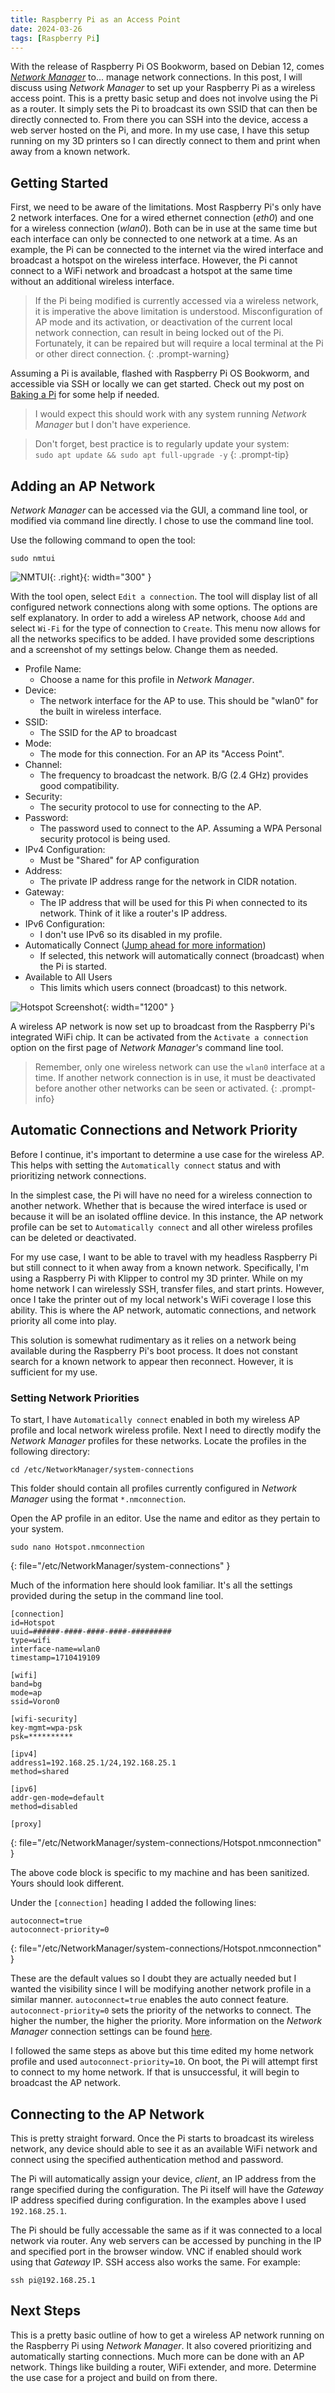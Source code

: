 ```yaml
---
title: Raspberry Pi as an Access Point
date: 2024-03-26
tags: [Raspberry Pi]
---
```


With the release of Raspberry Pi OS Bookworm, based on Debian 12, comes [*Network Manager*](https://wiki.debian.org/NetworkManager) to... manage network connections. In this post, I will discuss using *Network Manager* to set up your Raspberry Pi as a wireless access point. This is a pretty basic setup and does not involve using the Pi as a router. It simply sets the Pi to broadcast its own SSID that can then be directly connected to. From there you can SSH into the device, access a web server hosted on the Pi, and more. In my use case, I have this setup running on my 3D printers so I can directly connect to them and print when away from a known network. 

## Getting Started

First, we need to be aware of the limitations. Most Raspberry Pi's only have 2 network interfaces. One for a wired ethernet connection (*eth0*) and one for a wireless connection (*wlan0*). Both can be in use at the same time but each interface can only be connected to one network at a time. As an example, the Pi can be connected to the internet via the wired interface and broadcast a hotspot on the wireless interface. However, the Pi cannot connect to a WiFi network and broadcast a hotspot at the same time without an additional wireless interface.

>If the Pi being modified is currently accessed via a wireless network, it is imperative the above limitation is understood. Misconfiguration of AP mode and its activation, or deactivation of the current local network connection, can result in being locked out of the Pi. Fortunately, it can be repaired but will require a local terminal at the Pi or other direct connection.
{: .prompt-warning}

Assuming a Pi is available, flashed with Raspberry Pi OS Bookworm, and accessible via SSH or locally we can get started. Check out my post on [Baking a Pi](/posts/Pi-Baking_a_Pi/) for some help if needed.

>I would expect this should work with any system running *Network Manager* but I don't have experience.

>Don't forget, best practice is to regularly update your system:  
>`sudo apt update && sudo apt full-upgrade -y`
{: .prompt-tip}

## Adding an AP Network

*Network Manager* can be accessed via the GUI, a command line tool, or modified via command line directly. I chose to use the command line tool.

Use the following command to open the tool:

```console
sudo nmtui
```
![NMTUI](/Raspberry%20Pi/assets/nmtui.png){: .right}{: width="300" }

With the tool open, select `Edit a connection`. The tool will display list of all configured network connections along with some options. The options are self explanatory. In order to add a wireless AP network, choose `Add` and select `Wi-Fi` for the type of connection to `Create`. This menu now allows for all the networks specifics to be added. I have provided some descriptions and a screenshot of my settings below. Change them as needed.

* Profile Name: 
    * Choose a name for this profile in *Network Manager*.
* Device: 
    * The network interface for the AP to use. This should be "wlan0" for the built in wireless interface.
* SSID: 
    * The SSID for the AP to broadcast
* Mode: 
    * The mode for this connection. For an AP its "Access Point".
* Channel: 
    * The frequency to broadcast the network. B/G (2.4 GHz) provides good compatibility.
* Security: 
    * The security protocol to use for connecting to the AP.
* Password: 
    * The password used to connect to the AP. Assuming a WPA Personal security protocol is being used.
* IPv4 Configuration:
    * Must be "Shared" for AP configuration
* Address: 
    * The private IP address range for the network in CIDR notation.
* Gateway:
    * The IP address that will be used for this Pi when connected to its network. Think of it like a router's IP address.
* IPv6 Configuration:
    * I don't use IPv6 so its disabled in my profile.
* Automatically Connect ([Jump ahead for more information](/posts/Pi-AP-Mode/#automatic-connections-and-network-priority))
    * If selected, this network will automatically connect (broadcast) when the Pi is started. 
* Available to All Users
    * This limits which users connect (broadcast) to this network.

![Hotspot Screenshot](/Raspberry%20Pi/assets/hotspot.png){: width="1200" }

A wireless AP network is now set up to broadcast from the Raspberry Pi's integrated WiFi chip. It can be activated from the `Activate a connection` option on the first page of *Network Manager's* command line tool.

>Remember, only one wireless network can use the `wlan0` interface at a time. If another network connection is in use, it must be deactivated before another other networks can be seen or activated.
{: .prompt-info}

## Automatic Connections and Network Priority

Before I continue, it's important to determine a use case for the wireless AP. This helps with setting the `Automatically connect` status and with prioritizing network connections. 

In the simplest case, the Pi will have no need for a wireless connection to another network. Whether that is because the wired interface is used or because it will be an isolated offline device. In this instance, the AP network profile can be set to `Automatically connect` and all other wireless profiles can be deleted or deactivated. 

For my use case, I want to be able to travel with my headless Raspberry Pi but still connect to it when away from a known network. Specifically, I'm using a Raspberry Pi with Klipper to control my 3D printer. While on my home network I can wirelessly SSH, transfer files, and start prints. However, once I take the printer out of my local network's WiFi coverage I lose this ability. This is where the AP network, automatic connections, and network priority all come into play.

This solution is somewhat rudimentary as it relies on a network being available during the Raspberry Pi's boot process. It does not constant search for a known network to appear then reconnect. However, it is sufficient for my use.

### Setting Network Priorities

To start, I have `Automatically connect` enabled in both my wireless AP profile and local network wireless profile. Next I need to directly modify the *Network Manager* profiles for these networks. Locate the profiles in the following directory:

```console
cd /etc/NetworkManager/system-connections
```

This folder should contain all profiles currently configured in *Network Manager* using the format `*.nmconnection`.

Open the AP profile in an editor. Use the name and editor as they pertain to your system.

```console
sudo nano Hotspot.nmconnection
```
{: file="/etc/NetworkManager/system-connections" }

Much of the information here should look familiar. It's all the settings provided during the setup in the command line tool.

```console
[connection]
id=Hotspot
uuid=######-####-####-####-#########
type=wifi
interface-name=wlan0
timestamp=1710419109

[wifi]
band=bg
mode=ap
ssid=Voron0

[wifi-security]
key-mgmt=wpa-psk
psk=**********

[ipv4]
address1=192.168.25.1/24,192.168.25.1
method=shared

[ipv6]
addr-gen-mode=default
method=disabled

[proxy]
```
{: file="/etc/NetworkManager/system-connections/Hotspot.nmconnection" }

The above code block is specific to my machine and has been sanitized. Yours should look different.

Under the `[connection]` heading I added the following lines:

```console
autoconnect=true
autoconnect-priority=0
```
{: file="/etc/NetworkManager/system-connections/Hotspot.nmconnection" }

These are the default values so I doubt they are actually needed but I wanted the visibility since I will be modifying another network profile in a similar manner. `autoconnect=true` enables the auto connect feature. `autoconnect-priority=0` sets the priority of the networks to connect. The higher the number, the higher the priority. More information on the *Network Manager* connection settings can be found [here](https://developer-old.gnome.org/NetworkManager/stable/settings-connection.html).

I followed the same steps as above but this time edited my home network profile and used `autoconnect-priority=10`. On boot, the Pi will attempt first to connect to my home network. If that is unsuccessful, it will begin to broadcast the AP network.

## Connecting to the AP Network

This is pretty straight forward. Once the Pi starts to broadcast its wireless network, any device should able to see it as an available WiFi network and connect using the specified authentication method and password. 

The Pi will automatically assign your device, *client*, an IP address from the range specified during the configuration. The Pi itself will have the *Gateway* IP address specified during configuration. In the examples above I used `192.168.25.1`.

The Pi should be fully accessable the same as if it was connected to a local network via router. Any web servers can be accessed by punching in the IP and specified port in the browser window. VNC if enabled should work using that *Gateway* IP. SSH access also works the same. For example:

```console
ssh pi@192.168.25.1
``` 

## Next Steps

This is a pretty basic outline of how to get a wireless AP network running on the Raspberry Pi using *Network Manager*. It also covered prioritizing and automatically starting connections. Much more can be done with an AP network. Things like building a router, WiFi extender, and more. Determine the use case for a project and build on from there.